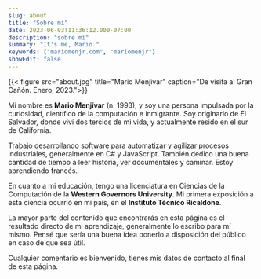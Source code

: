 ```yaml
---
slug: about
title: "Sobre mí"
date: 2023-06-03T11:36:12.000-07:00
description: "sobre mí"
summary: "It's me, Mario."
keywords: ["mariomenjr.com", "mariomenjr"]
showEdit: false
---
```


{{< figure src="about.jpg" title="Mario Menjivar" caption="De visita al Gran Cañón. Enero, 2023.">}}

Mi nombre es **Mario Menjívar** (n. 1993), y soy una persona impulsada por la curiosidad, científico de la computación e inmigrante. Soy originario de El Salvador, donde viví dos tercios de mi vida, y actualmente resido en el sur de California.

Trabajo desarrollando software para automatizar y agilizar procesos industriales, generalmente en C# y JavaScript. También dedico una buena cantidad de tiempo a leer historia, ver documentales y caminar. Estoy aprendiendo francés.

En cuanto a mi educación, tengo una licenciatura en Ciencias de la Computación de la **Western Governors University**. Mi primera exposición a esta ciencia ocurrió en mi país, en el **Instituto Técnico Ricaldone**.

La mayor parte del contenido que encontrarás en esta página es el resultado directo de mi aprendizaje, generalmente lo escribo para mí mismo. Pensé que sería una buena idea ponerlo a disposición del público en caso de que sea útil.

Cualquier comentario es bienvenido, tienes mis datos de contacto al final de esta página.
